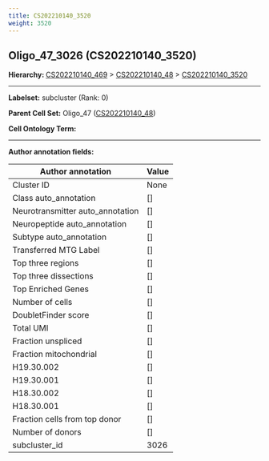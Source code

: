 ```yaml
---
title: CS202210140_3520
weight: 3520
---
```

## Oligo_47_3026 (CS202210140_3520)
<b>Hierarchy: </b>
[CS202210140_469](../CS202210140_469) >
[CS202210140_48](../CS202210140_48) >
[CS202210140_3520](../CS202210140_3520)

---


**Labelset:** subcluster (Rank: 0)

**Parent Cell Set:** Oligo_47 ([CS202210140_48](../CS202210140_48))



**Cell Ontology Term:** 

[MARKER GENES.]: #


---

[TRANSFERRED ANNOTATIONS.]: #


[AUTHOR ANNOTATION FIELDS.]: #


**Author annotation fields:**

| Author annotation | Value |
|-------------------|-------|
|Cluster ID|None|
|Class auto_annotation|[]|
|Neurotransmitter auto_annotation|[]|
|Neuropeptide auto_annotation|[]|
|Subtype auto_annotation|[]|
|Transferred MTG Label|[]|
|Top three regions|[]|
|Top three dissections|[]|
|Top Enriched Genes|[]|
|Number of cells|[]|
|DoubletFinder score|[]|
|Total UMI|[]|
|Fraction unspliced|[]|
|Fraction mitochondrial|[]|
|H19.30.002|[]|
|H19.30.001|[]|
|H18.30.002|[]|
|H18.30.001|[]|
|Fraction cells from top donor|[]|
|Number of donors|[]|
|subcluster_id|3026|
